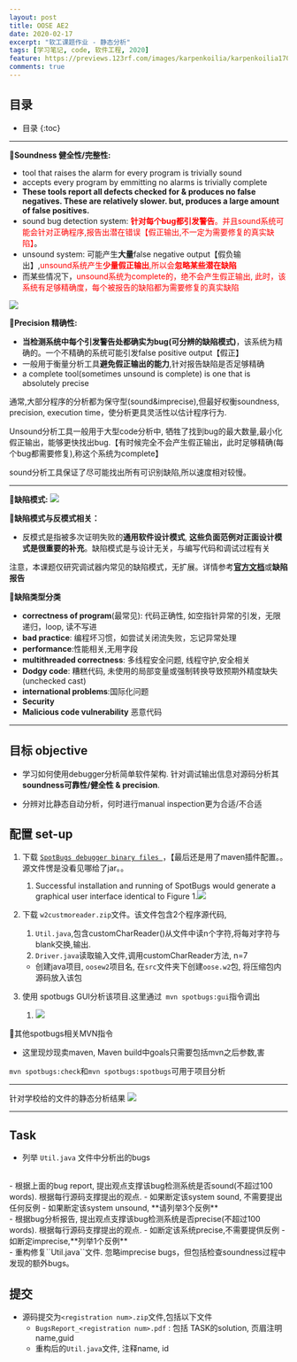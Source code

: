 ```yaml
---
layout: post
title: OOSE AE2
date: 2020-02-17
excerpt: "软工课题作业 - 静态分析"
tags: [学习笔记, code, 软件工程, 2020]
feature: https://previews.123rf.com/images/karpenkoilia/karpenkoilia1709/karpenkoilia170900117/86423976-modern-line-web-concept-for-programming-linear-web-banner-for-coding-.jpg
comments: true
---
```


## 目录

* 目录
{:toc}

---

🍬**Soundness 健全性/完整性:**
- tool that raises the alarm for every program is trivially sound
- accepts every program by emmitting no alarms is trivially complete
- **These tools report all defects checked for & produces no false negatives. These are relatively slower. but, produces a large amount of false positives.**
- sound bug detection system: <font color= "red">**针对每个bug都引发警告**。并且sound系统可能会针对正确程序,报告出潜在错误【假正输出,不一定为需要修复的真实缺陷】</font>。
- unsound system: 可能产生**大量**false negative output【假负输出】,<font color= "red">unsound系统产生**少量假正输出**,所以会**忽略某些潜在缺陷**</font>
- 而某些情况下，<font color= "red">unsound系统为complete的，绝不会产生假正输出, 此时，该系统有足够精确度，每个被报告的缺陷都为需要修复的真实缺陷</font>

![](/static/2020-02-20-16-41-45.png)

🍬**Precision 精确性:**
- **当检测系统中每个引发警告处都确实为bug(可分辨的缺陷模式)**，该系统为精确的。一个不精确的系统可能引发false positive output【假正】
- 一般用于衡量分析工具**避免假正输出的能力**,针对报告缺陷是否足够精确
- a complete tool(sometimes unsound is complete) is one that is absolutely precise

通常,大部分程序的分析都为保守型(sound&imprecise),但最好权衡soundness, precision, execution time，使分析更具灵活性以估计程序行为.

Unsound分析工具一般用于大型code分析中, 牺牲了找到bug的最大数量,最小化假正输出，能够更快找出bug.【有时候完全不会产生假正输出，此时足够精确(每个bug都需要修复),称这个系统为complete】

sound分析工具保证了尽可能找出所有可识别缺陷,所以速度相对较慢。

---

🍬**缺陷模式:**
![](/static/2020-02-20-13-54-28.png)

🍬**缺陷模式与反模式相关：**
- 反模式是指被多次证明失败的**通用软件设计模式**, **这些负面范例对正面设计模式是很重要的补充**。缺陷模式是与设计无关，与编写代码和调试过程有关


注意，本课题仅研究调试器内常见的缺陷模式，无扩展。详情参考<a href="http://findbugs.sourceforge.net/bugDescriptions.**html**">**官方文档**</a>或**缺陷报告**

🍬**缺陷类型分类**
- **correctness of program**(最常见): 代码正确性, 如空指针异常的引发，无限递归，loop, 读不写进
- **bad practice**: 编程坏习惯，如尝试关闭流失败，忘记异常处理
- **performance**:性能相关,无用字段
- **multithreaded correctness**: 多线程安全问题, 线程守护,安全相关
- **Dodgy code**: 糟糕代码, 未使用的局部变量或强制转换导致预期外精度缺失(unchecked cast)
- **international problems**:国际化问题
- **Security**
- **Malicious code vulnerability** 恶意代码

---

## 目标 objective

- 学习如何使用debugger分析简单软件架构. 针对调试输出信息对源码分析其**soundness可靠性/健全性 & precision**.

- 分辨对比静态自动分析，何时进行manual inspection更为合适/不合适

## 配置 set-up

1. 下载 <a href="https://spotbugs.readthedocs.io/en/latest/">``SpotBugs debugger binary files ``</a>，【最后还是用了maven插件配置。。源文件愣是没看见哪给了jar。。
   1. Successful installation and running of SpotBugs would generate
a graphical user interface identical to Figure 1.![](/static/2020-02-19-15-53-51.png)

2. 下载 ``w2custmoreader.zip``文件。该文件包含2个程序源代码, 
   1. ``Util.java``,包含customCharReader()从文件中读n个字符,将每对字符与blank交换,输出. 
   2. ``Driver.java``读取输入文件,调用customCharReader方法, n=7
   - 创建java项目, ``oosew2``项目名, 在``src``文件夹下创建``oose.w2``包, 将压缩包内源码放入该包

3. 使用 spotbugs GUI分析该项目.这里通过`` mvn spotbugs:gui``指令调出
   1. ![](/static/2020-02-19-22-43-40.png)

🍬其他spotbugs相关MVN指令

- 这里现炒现卖maven, Maven build中goals只需要包括mvn之后参数,害

``mvn spotbugs:check``和``mvn spotbugs:spotbugs``可用于项目分析

---

针对学校给的文件的静态分析结果
![](/static/2020-02-19-23-15-53.png)

---

## Task

- 列举 ``Util.java`` 文件中分析出的bugs
<br />
- 根据上面的bug report, 提出观点支撑该bug检测系统是否sound(不超过100 words). 根据每行源码支撑提出的观点.
  - 如果断定该system sound, 不需要提出任何反例
  - 如果断定该system unsound, **请列举3个反例**
<br>
- 根据bug分析报告, 提出观点支撑该bug检测系统是否precise(不超过100 words). 根据每行源码支撑提出的观点.
  - 如断定该系统precise,不需要提供反例
  - 如断定imprecise,**列举1个反例**
<br />
- 重构修复``Util.java``文件. 忽略imprecise bugs，但包括检查soundness过程中发现的额外bugs。

## 提交

- 源码提交为``<registration num>.zip``文件,包括以下文件
   - ``BugsReport_<registration num>.pdf`` : 包括 TASK的solution, 页眉注明name,guid
   - 重构后的``Util.java``文件, 注释name, id